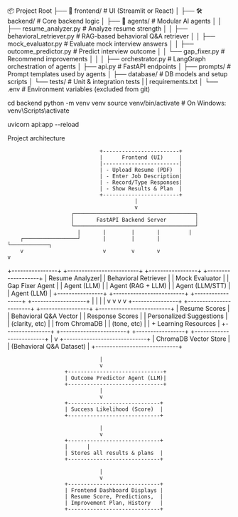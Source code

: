 📦 Project Root
├── 🧩 frontend/ # UI (Streamlit or React)
│
├── 🛠️ backend/ # Core backend logic
│ ├── 🤖 agents/ # Modular AI agents
│ │ ├── resume_analyzer.py # Analyze resume strength
│ │ ├── behavioral_retriever.py # RAG-based behavioral Q&A retriever
│ │ ├── mock_evaluator.py # Evaluate mock interview answers
│ │ ├── outcome_predictor.py # Predict interview outcome
│ │ └── gap_fixer.py # Recommend improvements
│ │
│ ├── orchestrator.py # LangGraph orchestration of agents
│ ├── api.py # FastAPI endpoints
│ ├── prompts/ # Prompt templates used by agents
│ ├── database/ # DB models and setup scripts
│ └── tests/ # Unit & integration tests
| | requirements.txt
│
└── .env # Environment variables (excluded from git)

cd backend
python -m venv venv
source venv/bin/activate # On Windows: venv\Scripts\activate

uvicorn api:app --reload

Project architecture

                                 +------------------------+
                                 |      Frontend (UI)     |
                                 |------------------------|
                                 | - Upload Resume (PDF)  |
                                 | - Enter Job Description|
                                 | - Record/Type Responses|
                                 | - Show Results & Plan  |
                                 +------------------------+
                                            |
                                            v
                        ┌──────────────────────────────────────┐
                        │       FastAPI Backend Server         │
                        └──────────────────────────────────────┘
                          |       |        |       |         |
        ┌─────────────────┘       |        |       |         └────────────┐
        v                         v        v       v                      v

+----------------+ +-------------------------+ +-----------------+ +-------------------+
| Resume Analyzer| | Behavioral Retriever | | Mock Evaluator | | Gap Fixer Agent |
| Agent (LLM) | | Agent (RAG + LLM) | | Agent (LLM/STT) | | Agent (LLM) |
+----------------+ +-------------------------+ +-----------------+ +-------------------+
| | | |
v v v v
+----------------+ +-----------------------+ +-----------------+ +-------------------------+
| Resume Scores | | Behavioral Q&A Vector | | Response Scores | | Personalized Suggestions |
| (clarity, etc) | | from ChromaDB | | (tone, etc) | | + Learning Resources |
+----------------+ +-----------------------+ +-----------------+ +-------------------------+
|
v
+-----------------------------+
| ChromaDB Vector Store |
| (Behavioral Q&A Dataset) |
+-----------------------------+

                                 |
                                 v
                      +------------------------------+
                      | Outcome Predictor Agent (LLM)|
                      +------------------------------+
                                 |
                                 v
                      +-----------------------------+
                      | Success Likelihood (Score)  |
                      +-----------------------------+

                                 |
                                 v
                      +-----------------------------+
                      |      |
                      | Stores all results & plans  |
                      +-----------------------------+

                                 |
                                 v
                      +-----------------------------+
                      | Frontend Dashboard Displays |
                      | Resume Score, Predictions,  |
                      | Improvement Plan, History   |
                      +-----------------------------+
